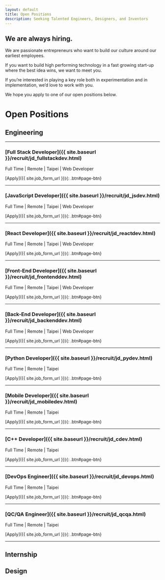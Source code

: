 ```yaml
---
layout: default
title: Open Positions
description: Seeking Talented Engineers, Designers, and Inventors
---
```


## We are always hiring.

We are passionate entrepreneurs who want to build our culture around our earliest employees.

If you want to build high performing technology in a fast growing start-up where the best idea wins, we want to meet you.

If you’re interested in playing a key role both in experimentation and in implementation, we’d love to work with you. 

We hope you apply to one of our open positions below.

# Open Positions

## Engineering

---

### [Full Stack Developer]({{ site.baseurl }}/recruit/jd_fullstackdev.html)
Full Time | Remote | Taipei | Web Developer

[Apply]({{ site.job_form_url }}){: .btn#page-btn}

---

### [JavaScript Developer]({{ site.baseurl }}/recruit/jd_jsdev.html)
Full Time | Remote | Taipei | Web Developer

[Apply]({{ site.job_form_url }}){: .btn#page-btn}

---

### [React Developer]({{ site.baseurl }}/recruit/jd_reactdev.html)
Full Time | Remote | Taipei | Web Developer

[Apply]({{ site.job_form_url }}){: .btn#page-btn}

---

### [Front-End Developer]({{ site.baseurl }}/recruit/jd_frontenddev.html)
Full Time | Remote | Taipei | Web Developer

[Apply]({{ site.job_form_url }}){: .btn#page-btn}

---

### [Back-End Developer]({{ site.baseurl }}/recruit/jd_backenddev.html)
Full Time | Remote | Taipei | Web Developer

[Apply]({{ site.job_form_url }}){: .btn#page-btn}

---

### [Python Developer]({{ site.baseurl }}/recruit/jd_pydev.html)
Full Time | Remote | Taipei

[Apply]({{ site.job_form_url }}){: .btn#page-btn}

---

### [Mobile Developer]({{ site.baseurl }}/recruit/jd_mobiledev.html)
Full Time | Remote | Taipei

[Apply]({{ site.job_form_url }}){: .btn#page-btn}

---

### [C++ Developer]({{ site.baseurl }}/recruit/jd_cdev.html)
Full Time | Remote | Taipei

[Apply]({{ site.job_form_url }}){: .btn#page-btn}

---

### [DevOps Engineer]({{ site.baseurl }}/recruit/jd_devops.html)
Full Time | Remote | Taipei

[Apply]({{ site.job_form_url }}){: .btn#page-btn}

---

### [QC/QA Engineer]({{ site.baseurl }}/recruit/jd_qcqa.html)
Full Time | Remote | Taipei

[Apply]({{ site.job_form_url }}){: .btn#page-btn}

---

## Internship

## Design


